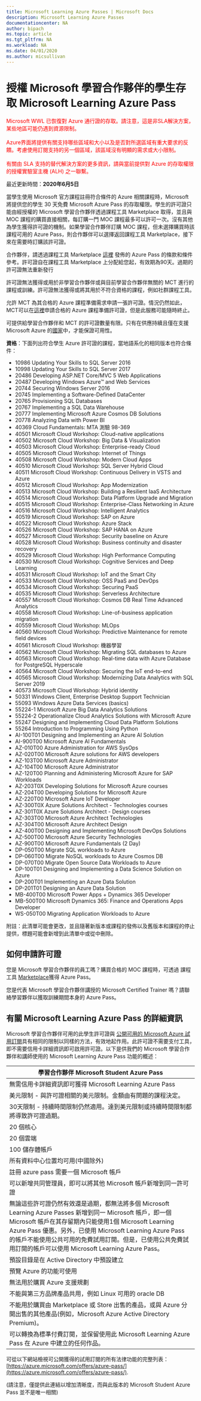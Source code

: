 ```yaml
---
title: Microsoft Learning Azure Passes | Microsoft Docs
description: Microsoft Learning Azure Passes
documentationcenter: NA
author: bipach
ms.topic: article
ms.tgt_pltfrm: NA
ms.workload: NA
ms.date: 04/01/2020
ms.author: micsullivan
---
```


# 授權 Microsoft 學習合作夥伴的學生存取 Microsoft Learning Azure Pass

<div style='color&#58; red;'><font color="red">Microsoft WWL 已恢復對 Azure 通行證的存取。請注意，這是非SLA解決方案，某些地區可能仍遇到資源限制。 <br/><br/> Azure界面將提供有關支持哪些區域和大小以及是否對所選區域有重大要求的反饋。考慮使用訂閱支持的另一個區域，該區域沒有明顯的需求或大小限制。 <br/><br/>有關由 SLA 支持的替代解決方案的更多資訊，請與當前提供對 Azure 的存取權限的授權實驗室主機 (ALH) 之一聯繫。</font></div>

最近更新時間：**2020年6月5日**

當學生使用 Microsoft 官方課程註冊符合條件的 Azure 相關課程時，Microsoft 將提供您的學生 30 天免費 Microsoft Azure Pass 的存取權限。學生的許可證只能由經授權的 Microsoft 學習合作夥伴透過課程工具 Marketplace 取得，並且與 MOC 課程的購買直接相關，每訂購一門 MOC 課程最多可以許可一次。沒有其他為學生獲得許可證的機制。如果學習合作夥伴訂購 MOC 課程，但未選擇購買時該課程可用的 Azure Pass，則合作夥伴可以選擇返回課程工具 Marketplace，接下來在需要時訂購該許可證。

合作夥伴，請透過課程工具 Marketplace  [這裡](https://shop.courseware-marketplace.com/shop/en-GB/Content/TermsAndConditions) 發佈的 Azure Pass 的條款和條件 參考。許可證自在課程工具 Marketplace 上分配給您起，有效期為90天。過期的許可證無法重新發行

許可證無法獲得或用於非學習合作夥伴或與目前學習合作夥伴無關的 MCT 進行的課程或訓練。許可證無法獲得或將其用於不符合資格的課程，例如社群課程工具。

允許 MCT 為其合格的 Azure 課程準備需求申請一張許可證。情況仍然如此，MCT可以在[這裡](https://vouchers.cloudapp.net/AzurePass/)申請合格的 Azure 課程準備許可證，但是此服務可能隨時終止。

可提供給學習合作夥伴和 MCT 的許可證數量有限。只有在供應持續且僅在支援 Microsoft Azure 的[國家](https://www.windowsazure.com/pricing/faq/)中，才能保證可用性。

**資格**：下面列出符合學生 Azure 許可證的課程，當地語系化的相同版本也符合條件：

- 10986 Updating Your Skills to SQL Server 2016
- 10998 Updating Your Skills to SQL Server 2017
- 20486 Developing ASP.NET Core/MVC 5 Web Applications
- 20487 Developing Windows Azure&trade; and Web Services
- 20744 Securing Windows Server 2016
- 20745 Implementing a Software-Defined DataCenter
- 20765 Provisioning SQL Databases
- 20767 Implementing a SQL Data Warehouse
- 20777 Implementing Microsoft Azure Cosmos DB Solutions
- 20778 Analyzing Data with Power BI
- 40369 Cloud Fundamentals: MTA 測驗 98-369
- 40501 Microsoft Cloud Workshop: Cloud-native applications
- 40502 Microsoft Cloud Workshop: Big Data & Visualization
- 40503 Microsoft Cloud Workshop: Enterprise-ready Cloud
- 40505 Microsoft Cloud Workshop: Internet of Things
- 40508 Microsoft Cloud Workshop: Modern Cloud Apps
- 40510 Microsoft Cloud Workshop: SQL Server Hybrid Cloud
- 40511 Microsoft Cloud Workshop: Continuous Delivery in VSTS and Azure
- 40512 Microsoft Cloud Workshop: App Modernization
- 40513 Microsoft Cloud Workshop: Building a Resilient IaaS Architecture
- 40514 Microsoft Cloud Workshop: Data Platform Upgrade and Migration
- 40515 Microsoft Cloud Workshop: Enterprise-Class Networking in Azure
- 40516 Microsoft Cloud Workshop: Intelligent Analytics
- 40519 Microsoft Cloud Workshop: SAP on Azure
- 40522 Microsoft Cloud Workshop: Azure Stack
- 40526 Microsoft Cloud Workshop: SAP HANA on Azure
- 40527 Microsoft Cloud Workshop: Security baseline on Azure
- 40528 Microsoft Cloud Workshop: Business continuity and disaster recovery
- 40529 Microsoft Cloud Workshop: High Performance Computing
- 40530 Microsoft Cloud Workshop: Cognitive Services and Deep Learning
- 40531 Microsoft Cloud Workshop: IoT and the Smart City
- 40533 Microsoft Cloud Workshop: OSS PaaS and DevOps
- 40534 Microsoft Cloud Workshop: Securing PaaS
- 40535 Microsoft Cloud Workshop: Serverless Architecture
- 40557 Microsoft Cloud Workshop: Cosmos DB Real Time Advanced Analytics
- 40558 Microsoft Cloud Workshop: Line-of-business application migration
- 40559 Microsoft Cloud Workshop: MLOps
- 40560 Microsoft Cloud Workshop: Predictive Maintenance for remote field devices
- 40561 Microsoft Cloud Workshop: 機器學習
- 40562 Microsoft Cloud Workshop: Migrating SQL databases to Azure
- 40563 Microsoft Cloud Workshop: Real-time data with Azure Database for PostgreSQL Hyperscale
- 40564 Microsoft Cloud Workshop: Securing the IoT end-to-end
- 40565 Microsoft Cloud Workshop: Modernizing Data Analytics with SQL Server 2019
- 40573 Microsoft Cloud Workshop: Hybrid identity
- 50331 Windows Client, Enterprise Desktop Support Technician
- 55093 Windows Azure Data Services (basics)
- 55224-1 Microsoft Azure Big Data Analytics Solutions
- 55224-2 Operationalize Cloud Analytics Solutions with Microsoft Azure
- 55247 Designing and Implementing Cloud Data Platform Solutions
- 55264 Introduction to Programming Using Python
- AI-100T01 Designing and Implementing an Azure AI Solution
- AI-900T00 Microsoft Azure AI Fundamentals
- AZ-010T00 Azure Administration for AWS SysOps
- AZ-020T00 Microsoft Azure solutions for AWS developers
- AZ-103T00 Microsoft Azure Administrator
- AZ-104T00 Microsoft Azure Administrator
- AZ-120T00 Planning and Administering Microsoft Azure for SAP Workloads
- AZ-203T0X Developing Solutions for Microsoft Azure courses
- AZ-204T00 Developing Solutions for Microsoft Azure
- AZ-220T00 Microsoft Azure IoT Developer
- AZ-300T0X Azure Solutions Architect - Technologies courses
- AZ-301T0X Azure Solutions Architect - Design courses
- AZ-303T00 Microsoft Azure Architect Technologies
- AZ-304T00 Microsoft Azure Architect Design
- AZ-400T00 Designing and Implementing Microsoft DevOps Solutions
- AZ-500T00 Microsoft Azure Security Technologies
- AZ-900T00 Microsoft Azure Fundamentals (2 Day)
- DP-050T00 Migrate SQL workloads to Azure
- DP-060T00 Migrate NoSQL workloads to Azure Cosmos DB
- DP-070T00 Migrate Open Source Data Workloads to Azure
- DP-100T01 Designing and Implementing a Data Science Solution on Azure
- DP-200T01 Implementing an Azure Data Solution
- DP-201T01 Designing an Azure Data Solution
- MB-400T00 Microsoft Power Apps + Dynamics 365 Developer
- MB-500T00 Microsoft Dynamics 365: Finance and Operations Apps Developer
- WS-050T00 Migrating Application Workloads to Azure

附註：此清單可能會更改，並且隨著新版本或課程的發佈以及舊版本和課程的停止提供，標題可能會新增到此清單中或從中刪除。

## 如何申請許可證

您是 Microsoft 學習合作夥伴的員工嗎？購買合格的 MOC 課程時，可透過 課程工具 [Marketplace](https://shop.courseware-marketplace.com/)獲得 Azure Pass。

您是代表 Microsoft 學習合作夥伴講授的  Microsoft Certified Trainer 嗎？請聯絡學習夥伴以獲取訓練期間本身的 Azure Pass。

## 有關 Microsoft Learning Azure Pass 的詳細資訊

Microsoft 學習合作夥伴可用的此學生許可證與 [公開可用的 Microsoft Azure 試用訂閱](https://azure.microsoft.com/pricing/free-trial/)具有相同的限制以同樣的方法，有效地起作用。此許可證不需要支付工具，即不需要信用卡詳細資訊即可啟用許可證。以下是供我們的 Microsoft 學習合作夥伴和講師使用的 Microsoft Learning Azure Pass 功能的概述：

| 學習合作夥伴 Microsoft Student Azure Pass |
| --- |
| 無需信用卡詳細資訊即可獲得 Microsoft Learning Azure Pass |
| 美元限制 - 與許可證相關的美元限制。金額由有問題的課程決定。|
| 30天限制 - 持續時間限制仍然適用。達到美元限制或持續時間限制都將導致許可證過期。|
| 20 個核心 |
| 20 個雲端 |
| 100 儲存體帳戶 |
| 所有資料中心位置均可用(中國除外)|
| 註冊 azure pass 需要一個 Microsoft 帳戶 |
| 可以新增共同管理員，即可以將其他 Microsoft 帳戶新增到同一許可證|
| 無論這些許可證仍然有效還是過期，都無法將多個 Microsoft Learning Azure Passes 新增到同一 Microsoft 帳戶，即一個 Microsoft 帳戶在其存留期內只能使用1個 Microsoft Learning Azure Pass 優惠。另外，已使用 Microsoft Learning Azure Pass 的帳戶不能使用公共可用的免費試用訂閱。但是，已使用公共免費試用訂閱的帳戶可以使用 Microsoft Learning Azure Pass。|
| 預設目錄是在 Active Directory 中預設建立 |
| 預覽 Azure 的功能可使用 |
| 無法用於購買 Azure 支援規劃 |
| 不能與第三方品牌產品共用，例如 Linux 可用的 oracle DB |
| 不能用於購買由 Marketplace 或 Store 出售的產品，或與 Azure 分開出售的其他產品(例如，Microsoft Azure Active Directory Premium)。|
| 可以轉換為標準付費訂閱，並保留使用此 Microsoft Learning Azure Pass 在 Azure 中建立的任何作品。|

可從以下網站檢視可公開獲得的試用訂閱的所有法律功能的完整列表：[https://azure.microsoft.com/offers/azure-pass/](https://azure.microsoft.com/offers/azure-pass/).

(請注意，僅提供此連結以增加清晰度，而與此版本的 Microsoft Student Azure Pass 並不是唯一相關)
